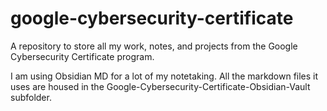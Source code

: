 # google-cybersecurity-certificate

A repository to store all my work, notes, and projects from the Google Cybersecurity Certificate program.

I am using Obsidian MD for a lot of my notetaking. All the markdown files it uses are housed in the Google-Cybersecurity-Certificate-Obsidian-Vault subfolder.
